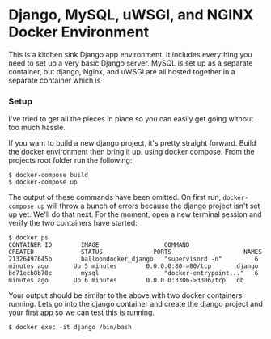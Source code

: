 # Django, MySQL, uWSGI, and NGINX Docker Environment

This is a kitchen sink Django app environment. It includes everything you need to set up a very basic Django server. MySQL is set up as a separate container, but django, Nginx, and uWSGI are all hosted together in a separate container which is 

### Setup

I've tried to get all the pieces in place so you can easily get going without too much hassle. 

If you want to build a new django project, it's pretty straight forward. Build the docker environment
then bring it up. using docker compose. From the projects root folder run the following:
    
    $ docker-compose build
    $ docker-compose up

The output of these commands have been omitted. On first run, `docker-compose up` will throw a bunch of 
errors because the django project isn't set up yet. We'll do that next. For the moment, open a new terminal
session and verify the two containers have started:

    $ docker ps
    CONTAINER ID        IMAGE                  COMMAND                  CREATED             STATUS              PORTS                    NAMES
    21326497645b        balloondocker_django   "supervisord -n"         6 minutes ago       Up 5 minutes        0.0.0.0:80->80/tcp       django
    bd71ecb8b70c        mysql                  "docker-entrypoint..."   6 minutes ago       Up 6 minutes        0.0.0.0:3306->3306/tcp   db


Your output should be similar to the above with two docker containers running. Lets go into the django 
container and create the django project and your first app so we can test this is running.

    $ docker exec -it django /bin/bash